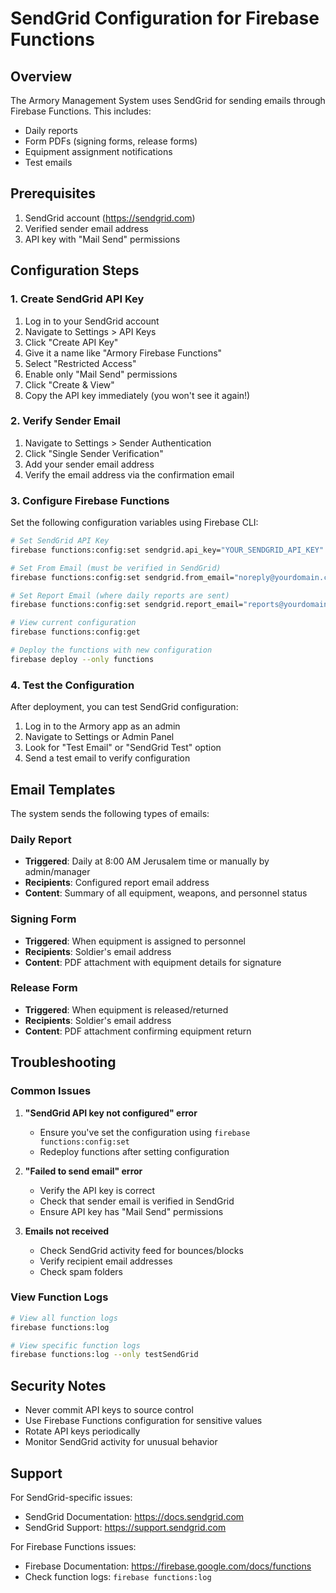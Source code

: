 # SendGrid Configuration for Firebase Functions

## Overview
The Armory Management System uses SendGrid for sending emails through Firebase Functions. This includes:
- Daily reports
- Form PDFs (signing forms, release forms)
- Equipment assignment notifications
- Test emails

## Prerequisites
1. SendGrid account (https://sendgrid.com)
2. Verified sender email address
3. API key with "Mail Send" permissions

## Configuration Steps

### 1. Create SendGrid API Key
1. Log in to your SendGrid account
2. Navigate to Settings > API Keys
3. Click "Create API Key"
4. Give it a name like "Armory Firebase Functions"
5. Select "Restricted Access"
6. Enable only "Mail Send" permissions
7. Click "Create & View"
8. Copy the API key immediately (you won't see it again!)

### 2. Verify Sender Email
1. Navigate to Settings > Sender Authentication
2. Click "Single Sender Verification"
3. Add your sender email address
4. Verify the email address via the confirmation email

### 3. Configure Firebase Functions

Set the following configuration variables using Firebase CLI:

```bash
# Set SendGrid API Key
firebase functions:config:set sendgrid.api_key="YOUR_SENDGRID_API_KEY"

# Set From Email (must be verified in SendGrid)
firebase functions:config:set sendgrid.from_email="noreply@yourdomain.com"

# Set Report Email (where daily reports are sent)
firebase functions:config:set sendgrid.report_email="reports@yourdomain.com"

# View current configuration
firebase functions:config:get

# Deploy the functions with new configuration
firebase deploy --only functions
```

### 4. Test the Configuration

After deployment, you can test SendGrid configuration:

1. Log in to the Armory app as an admin
2. Navigate to Settings or Admin Panel
3. Look for "Test Email" or "SendGrid Test" option
4. Send a test email to verify configuration

## Email Templates

The system sends the following types of emails:

### Daily Report
- **Triggered**: Daily at 8:00 AM Jerusalem time or manually by admin/manager
- **Recipients**: Configured report email address
- **Content**: Summary of all equipment, weapons, and personnel status

### Signing Form
- **Triggered**: When equipment is assigned to personnel
- **Recipients**: Soldier's email address
- **Content**: PDF attachment with equipment details for signature

### Release Form
- **Triggered**: When equipment is released/returned
- **Recipients**: Soldier's email address
- **Content**: PDF attachment confirming equipment return

## Troubleshooting

### Common Issues

1. **"SendGrid API key not configured" error**
   - Ensure you've set the configuration using `firebase functions:config:set`
   - Redeploy functions after setting configuration

2. **"Failed to send email" error**
   - Verify the API key is correct
   - Check that sender email is verified in SendGrid
   - Ensure API key has "Mail Send" permissions

3. **Emails not received**
   - Check SendGrid activity feed for bounces/blocks
   - Verify recipient email addresses
   - Check spam folders

### View Function Logs

```bash
# View all function logs
firebase functions:log

# View specific function logs
firebase functions:log --only testSendGrid
```

## Security Notes

- Never commit API keys to source control
- Use Firebase Functions configuration for sensitive values
- Rotate API keys periodically
- Monitor SendGrid activity for unusual behavior

## Support

For SendGrid-specific issues:
- SendGrid Documentation: https://docs.sendgrid.com
- SendGrid Support: https://support.sendgrid.com

For Firebase Functions issues:
- Firebase Documentation: https://firebase.google.com/docs/functions
- Check function logs: `firebase functions:log`